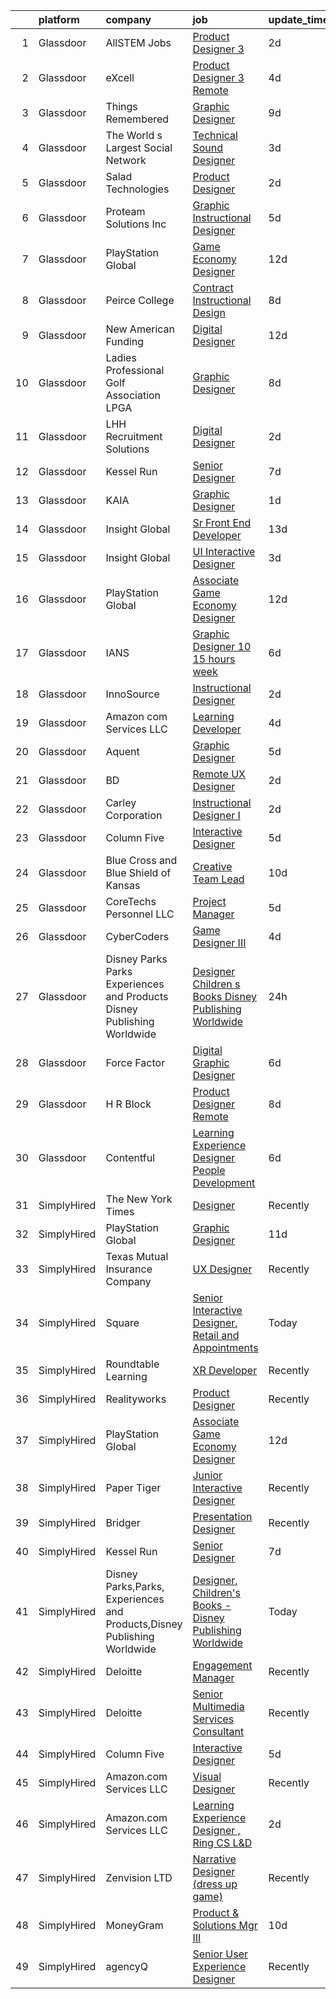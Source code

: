 

|    | platform    | company                                                                  | job                                                                                                                                                                                                                                                                                                                                                                                                                                                                                                                                                                                                                                                                                                                                                                                                                                                                                                                                                                                                                                                                                                                                                                                                                                                                                                                                                                                                                | update_time   | location                      |
|---:|:------------|:-------------------------------------------------------------------------|:-------------------------------------------------------------------------------------------------------------------------------------------------------------------------------------------------------------------------------------------------------------------------------------------------------------------------------------------------------------------------------------------------------------------------------------------------------------------------------------------------------------------------------------------------------------------------------------------------------------------------------------------------------------------------------------------------------------------------------------------------------------------------------------------------------------------------------------------------------------------------------------------------------------------------------------------------------------------------------------------------------------------------------------------------------------------------------------------------------------------------------------------------------------------------------------------------------------------------------------------------------------------------------------------------------------------------------------------------------------------------------------------------------------------|:--------------|:------------------------------|
|  1 | Glassdoor   | AllSTEM   Jobs                                                           | [Product Designer 3](https://www.glassdoor.com/partner/jobListing.htm?pos=113&ao=1110586&s=58&guid=00000181c7fc92bcbbd4f7373d03054a&src=GD_JOB_AD&t=SR&vt=w&ea=1&cs=1_fbddc802&cb=1656917627943&jobListingId=1007977969694&cpc=C19BE7EA145E205E&jrtk=3-0-1g73vp4n1k26d801-1g73vp4nh2968000-57bcb1dfe1d53da1--6NYlbfkN0AiZrMnqxUjvkrH1BfCsd59OntStyTxBw0I9DVEtrwMU-Xib5p3Gpn3ReCnuNJAbQNtjNCBA5XoRLFRHdJtH1luIjcdkie0603Ikcg7_rD-_hALVeN81Lys8cQQ1EOcGxSJpHVzaq0ijmFcZqMGZL-ZLtg2jbgxI7UxPeaHyOSyilnKC3bZqX8mhCsoPvND274v9Th_z-Iq9ocJt0wxA-_3xWM9vGis3sWcQLAcxIc60PPzFCCvbEm3yakpQNJEGxauVYUwKGL-SBeBWnQ1LgBQl1VJ_sHhCyhhH2K0L4UuTLXNJ7seFDgj2LzImFDF6v36IqMnKGdv4hB1uobeoub3hoThDNAmVVH1prY9qucXHuVTwQ9dWGd4w4wgY051iaVmLkzzWRFfG1hsu2jJFLU2pwJmjUnLxCFl9gnMx3GA_5hjNP6hJMa8QhA-vuYiLxoq8e1EX0_r66q0EjA1NAAMMBS768_CQHYbvJKEuzAx9z2upQ-WduDrgHxGt29GdMnYzav0d-wcLA%3D%3D)                                                                                                                                                                                                                                                                                                                                                                                                                                                                                                                                          | 2d            | Remote                        |
|  2 | Glassdoor   | eXcell                                                                   | [Product Designer 3  Remote ](https://www.glassdoor.com/partner/jobListing.htm?pos=101&ao=1110586&s=58&guid=00000181c7fc92bcbbd4f7373d03054a&src=GD_JOB_AD&t=SR&vt=w&ea=1&cs=1_2cc18f88&cb=1656917627941&jobListingId=1007971562007&cpc=FC4EF002566A9691&jrtk=3-0-1g73vp4n1k26d801-1g73vp4nh2968000-08f178b1018022d6--6NYlbfkN0CmxzYmQvvXo95kKnv9JczyZxfBvvIE5_ipFU4pETan2I-OTHVfNCd-XmhQAEO5gdz00_-J7RN3GR-Bt2aNX4LjtSvwKqUD1n1-XVkmXe4Du9KjYFbLiCY0Ct70A8BDcpu5N0OQPNV_nfTUFMdI0-021raY0n8oXC5AEm4fjBc9xU3qg1EgVk7BT4pYP9R7NcP64D9xH9vA3OLtFmR58M1Fdz_FlN7DqlcOjahqph496Y0-ZtiHI12kHUdoTF_4m7ZHUn2xTa0wrOdHrvVnI5Ov4Ob5C5kcXs4SobOgyP30VgI2r6JnR7CJi_6TdKF4q16j1pPomEHMY1KCYg90qRvj34fc6X2nX8pWedpceTvq9SrAiaERtg4KHKgtpqAPbK84nyHXZZCTg1y94q_-FrmWxuVW1cZ0vZiPmaZPyOVVJkLd1v-UROfV4KeEbq342nZvI3rQ_ilI4bu3AsTZ6NrFYDib3WOOVQ8RQKeYPzlHoNEUIy5OJp5JhwYRuVluCwFrlBzIct7_7mxyBAjXdoXtU2k4UM2xSidu55lso_uefc9YDbW9PePxxGCAOyeyb2_UvfbAyznDgS261lOgjfcUzFqkDUqjy6JHW0fsX6jGh1yUhq540vRoN6o3xpCimO8pEmiyJd8M276x-atdxM9n03arC21YWPC2aGlpZtqaSdbSNHvgXCkwhDiqwAlxEPgESFdTh8Rvoj9gGmKgRqR5d9dFrjJjK0HfYUFtSESAV28vchBsg1Nji017USyroyb2O8pyZ1OjKoeFdajW_-g7NXytX4TWNv2kz86RQW9bhRvIlIHZNROCwN36t5qTbu-b_kTmy94NSvErBoiV6Rd-fj-mN3OT_xKY5s3j6MwsXTjRuQzkMISFVm09H8GN7yHOVj8VRt8hiSf3H-K_CAo4KGdq3Sp4UXx5jNsILjECFaDyUAr_YaqMKKcsyZC6XU8NU5M1Tf8CSxqgFqwuoIHogP1s8Og0WEJG8TWPNvYDyZHtWdJZ6OvxpNSDx_aVryn7YWzj7iDHMw%3D%3D) | 4d            | Redmond, WA                   |
|  3 | Glassdoor   | Things Remembered                                                        | [Graphic Designer](https://www.glassdoor.com/partner/jobListing.htm?pos=103&ao=1110586&s=58&guid=00000181c7fc92bcbbd4f7373d03054a&src=GD_JOB_AD&t=SR&vt=w&ea=1&cs=1_abda63ca&cb=1656917627941&jobListingId=1007961907514&cpc=AC285F3A3ECA6BB0&jrtk=3-0-1g73vp4n1k26d801-1g73vp4nh2968000-b04639f8258208e3--6NYlbfkN0Cu4VA11Ey5Rm7qbFuOQAhqBCdzuaPdWMyAGunGZIMdUussRd_lLZ3uhiFILlYbhF-op625wedzcgEoW0_9dBL_Zzore8XTBoTLxZ-eOg948npY0o9SfvYYALlOhN5oz2HvTHBP9_JI4QtNk_PLVRX2u9rH-TYrt9BrL3iMcTYn21PnEg2-z8NmYBi5-x6CAR1OVRDclrlkDn1j-rOlu3eGW_MDn1OZ4XEphOPpO1EnwCWl040PbQm3zUIJA2mSPEshtQKakWfCTX6zpb1MXlmIg4e7WqvMSjD8ehbja_CX7R7t1CoWP14tWLO46CB6MqEu0jJKc9WuQiRhcjaa31DCSUrnLCCCsA9x2Fc5E_3oQxPJY5qYkdxijANhn7XUZMmkFtT3joS1FrUJRUFJFTT-iDm-8O18wdHlWQojW0tcK6DRfiohZwLOeTJfRfTaGSZkALIlCXD-oKyP9JRDxxM0xSz_eN6T4zXIh6xJnACcd3ufBtu_1yeH)                                                                                                                                                                                                                                                                                                                                                                                                                                                                                                                                                                        | 9d            | Remote                        |
|  4 | Glassdoor   | The World s Largest Social Network                                       | [Technical Sound Designer](https://www.glassdoor.com/partner/jobListing.htm?pos=116&ao=1110586&s=58&guid=00000181c7fc92bcbbd4f7373d03054a&src=GD_JOB_AD&t=SR&vt=w&ea=1&cs=1_5d95aa80&cb=1656917627943&jobListingId=1007975397724&cpc=FAE5E775D180B2FB&jrtk=3-0-1g73vp4n1k26d801-1g73vp4nh2968000-657842c4e48d542a--6NYlbfkN0DSgjPPcnEdvoK3uuxfISLALE6pB1FR7YSHOr_tSg5_QGIhoz_2VqUepdcKLBLI_zSL88PC2MXrQyC8zo8A0slZtXWrTLKNR985l-7TwPgsBaTyHdWgdVa6eqRVkqmsQUtjxbdpqpAnNBt_oMK_XWkSICRKn7Mk-tJK3MGnscNYTzVTtcjE374sh5NfDwa_zaXRTsQHbVgj9RPMrtz6DVceFrwzZnIaPaEdIoc4JuwzvVaiO-MdlkRPL81SUloe6NX6hHljSGXvwrGvXW8m9aZJkug3yT1KKI6zoP_wHdqMzgDBym5_Ef5hg6Eo3PXFFJSWJmAj2-T07xYjUYjYbHJbpfOS4ioFrA2stKABlhFGv5Aw3RGdq5aVlksw8dT-njXyheL6gQ8lMpWzQ3VKA_s7zupuLo07W3AOM0usHV3CXXEyts75ffzlyJkzrNUcXweES8qsai_BaAq5KUY95nUD6eEyohXgmNcj9aaTTSfZQQ0U7Okcoc3lpjfU3m6GNK-qqv8DoIhN4IId8tBu08tPanj1509TK75bYXxtosQxLSoYxdRdyEC68oqsZHyQbZjcyIwdIsp5Ww%3D%3D)                                                                                                                                                                                                                                                                                                                                                                                                                                                                    | 3d            | Los Angeles, CA               |
|  5 | Glassdoor   | Salad Technologies                                                       | [Product Designer](https://www.glassdoor.com/partner/jobListing.htm?pos=130&ao=1136043&s=58&guid=00000181c7fc92bcbbd4f7373d03054a&src=GD_JOB_AD&t=SR&vt=w&ea=1&cs=1_53afc646&cb=1656917627944&jobListingId=1007977643801&jrtk=3-0-1g73vp4n1k26d801-1g73vp4nh2968000-e08abe3d878a6912-)                                                                                                                                                                                                                                                                                                                                                                                                                                                                                                                                                                                                                                                                                                                                                                                                                                                                                                                                                                                                                                                                                                                             | 2d            | Remote                        |
|  6 | Glassdoor   | Proteam Solutions Inc                                                    | [Graphic Instructional Designer](https://www.glassdoor.com/partner/jobListing.htm?pos=110&ao=1110586&s=58&guid=00000181c7fc92bcbbd4f7373d03054a&src=GD_JOB_AD&t=SR&vt=w&ea=1&cs=1_75beeebe&cb=1656917627942&jobListingId=1007968580579&cpc=DE56C24FF6DEC286&jrtk=3-0-1g73vp4n1k26d801-1g73vp4nh2968000-42a8be5d55b94385--6NYlbfkN0AEHyidsAqlM5jU6RNZv1Yf_D4e3sgfUyke_uMGTUdwuGEsMH9zTzauIRFeNPBJHlqrZ0wXIjiUhCukahctWSt6Uk2uyVE7l400kYLVsPmsA22JpgzEWQhAc6wnp-LSwsz1LgcuWNSjEyUoALUZ8d26q7CDuXoluwkV9zhGCOMv4bmyBGwpcw0C0FkfhKOF6yeQxrElvCA9TacW25rqOedBnshooKm9pFyLwcLG5im53Q3A6H4gJsvXgc96bkYZOidymJ4PQzjOScz0QD-JcO0TIw7F_VY_6KqQ0E2PKK9KeDpHm6jraGDrTSlBWxKI62dsWCWW04YFt1LBXvb8e6ux3lR8WhdQPWdbMX3_BZKc6lGUCzorqKQDd11jkT5KS-5BPmpeaoYqHvUDytSYZD6r4a3hOB0A6Z4W8zSSnDX_jTdoigcW-AMafAy6vJanJuCCY-zuUjroWoGSinAaIXFn9egF-qNb7URHWANtMe0zERvjWtx9oe7UUaBeWlHXOilP04cKkKpNBxa_Fibi3FYu)                                                                                                                                                                                                                                                                                                                                                                                                                                                                                                                          | 5d            | Reynoldsburg, OH              |
|  7 | Glassdoor   | PlayStation Global                                                       | [Game Economy Designer](https://www.glassdoor.com/partner/jobListing.htm?pos=123&ao=1136043&s=58&guid=00000181c7fc92bcbbd4f7373d03054a&src=GD_JOB_AD&t=SR&vt=w&ea=1&cs=1_47cde5e6&cb=1656917627944&jobListingId=1007955310530&jrtk=3-0-1g73vp4n1k26d801-1g73vp4nh2968000-8d87c082f4aa2ca0-)                                                                                                                                                                                                                                                                                                                                                                                                                                                                                                                                                                                                                                                                                                                                                                                                                                                                                                                                                                                                                                                                                                                        | 12d           | San Diego, CA                 |
|  8 | Glassdoor   | Peirce College                                                           | [Contract   Instructional Design](https://www.glassdoor.com/partner/jobListing.htm?pos=109&ao=1110586&s=58&guid=00000181c7fc92bcbbd4f7373d03054a&src=GD_JOB_AD&t=SR&vt=w&ea=1&cs=1_f8cb1b1a&cb=1656917627942&jobListingId=1007963462280&cpc=8795CF9063CD573D&jrtk=3-0-1g73vp4n1k26d801-1g73vp4nh2968000-3d3904149c9d196a--6NYlbfkN0CVNqryRe5QbCmozALR7uAyhZd3ixjDkF6DqJ0O0IUFgIQ_429kYFikJVwNlpXvI-X0XT7gIPF1Drnta4j0uDgYXi8SwpNyGonlbOXBAga9o1G937ooWBqazEDLStplnyTgQGWiGiqWA1bOQBQHvdJWxrHIGL0ZmVatZE0yIcLNpQ_gb_bG4TQi_SRzer_Le7QhjcSnV-NxgVtzvCOSgpcSuDS6eHnwFiacWPCr0zGDic68N96on7GmllDxnk-7jlqS0S7RvJKUI8MJOZkgMRL_mIDOovF-oqwKvE-z1EaXZfeerBfBEyBMIjw6irh4JKK3LJEpkoku-zj4hOAc-oPyI-G9tdcHQYzgKOGtt8b1uzB70n3KJQrdIAnu70UH6RkM7dQ_8MRxuNa9lTO5mk8E2Tb6UnrXkcSi04bPaFi6wTm7hP2NxtEoBb6M-w8clSRhC-b6QSP9xYzHmPmpqUYep9C1e4EsUnI1fb2GPemoN7B_K6faZfyPZ-nbFpnjOqU%3D)                                                                                                                                                                                                                                                                                                                                                                                                                                                                                                                                           | 8d            | Remote                        |
|  9 | Glassdoor   | New American Funding                                                     | [Digital Designer](https://www.glassdoor.com/partner/jobListing.htm?pos=106&ao=1110586&s=58&guid=00000181c7fc92bcbbd4f7373d03054a&src=GD_JOB_AD&t=SR&vt=w&ea=1&cs=1_f349e066&cb=1656917627942&jobListingId=1007955048379&cpc=8795CF9063CD573D&jrtk=3-0-1g73vp4n1k26d801-1g73vp4nh2968000-7641d8128d8c7c86--6NYlbfkN0C2BFb7Ub2YUp4strrym9V3pWtjyRKtgHKt_kMzkewmGGJEved23y_kY-GSZp2akmOrOATctck9ddQMqw8_G2g9fYoyuv9SuUCJpvZFDQ_8lfI0eeiim3vbj56IAo-MBxvn7ro0XCpV-8LGpb4puHnXntvCIZUomr6Ce0rZN_upLCL6iBPbDh-27Iz_fe1jFdsv1mmxAsDclrF9sU1xJ_DBC2QZNbw0UtHRGSf97rDV_3NET_hcJsIKqv8i6Ua-UxlGD5ZnRpzOUGmZl7DsZmrJBfsEeWSIzZ1ZO7wtxNwPAuf2ztpQhvZ-oZVdQOuPUmdb2c_0T22lI5Vmh9BvoOvSmvWu2MLFr9hVQyZpq6kuapkfeMPQjqyyDmbynevVV02BJaG26kMhLeRc2PG_3ANU5yBtzP9koSUNeiJcwof3HYkTM0HlJGWcDib6WttcgK1mHdvy6EUFhO5wrgX3r4g-VCAs_urcCNjsOx9dx6smF4zmWcYbg987)                                                                                                                                                                                                                                                                                                                                                                                                                                                                                                                                                                        | 12d           | Remote                        |
| 10 | Glassdoor   | Ladies Professional Golf Association  LPGA                               | [Graphic Designer](https://www.glassdoor.com/partner/jobListing.htm?pos=128&ao=1136043&s=58&guid=00000181c7fc92bcbbd4f7373d03054a&src=GD_JOB_AD&t=SR&vt=w&cs=1_1a3ca5dc&cb=1656917627944&jobListingId=1007963070371&jrtk=3-0-1g73vp4n1k26d801-1g73vp4nh2968000-62dfd300e59c9cbf-)                                                                                                                                                                                                                                                                                                                                                                                                                                                                                                                                                                                                                                                                                                                                                                                                                                                                                                                                                                                                                                                                                                                                  | 8d            | Daytona Beach, FL             |
| 11 | Glassdoor   | LHH Recruitment Solutions                                                | [Digital Designer](https://www.glassdoor.com/partner/jobListing.htm?pos=114&ao=1110586&s=58&guid=00000181c7fc92bcbbd4f7373d03054a&src=GD_JOB_AD&t=SR&vt=w&ea=1&cs=1_73b0432e&cb=1656917627943&jobListingId=1007977157047&cpc=F41FEAB56D215062&jrtk=3-0-1g73vp4n1k26d801-1g73vp4nh2968000-5c94252f02f30ecd--6NYlbfkN0A_GD1K3dzeu7WcKnsm6RLSD1_QV-mkIht0EvhowBp1RB3nB2zK51B7Vjdo850qtD2nuYA7HaoKtytprR-FUbWF9U1og_Wgcfz74bqMaSlHN-xb4jvkImLQs4XZKT6RgZMeFe_VR3APoVqMcjvkV6-MY9hQBuP9i3AenKAhF_Ztm6A_n8rh4xVgliGroTGekgc8tqu239hJgKeyfJoCinZkiOR3CR2kcHxD0JIiDXpipSQl_W4YfBzY-rY6Xs_Pe8LwZGslq8aiAo7gkWzsIVnV8ACvLZ14GkF_2V1iZ93ELTsmWJZXRPCevu4rzwyYB1N4792CPiomQ_LeY6a93BdPZIWcBGwBWnSLn9V6EHJK1Alw6r645bBf6e4xDKSv2gn6cKVpUTWI3E5rPZsIhOd5zpiylgwzELKLtmNUnMPGRzLBr0KOCSJyxZru4Fl1Khk4c4GQZOAoOATiT6ZG_4_VH9ULmo-Dx3DJSpBIw5PuNyOgebMBL6PJpFB2sxlL0rZ86EiQGL882xOIDyyiPcx0frNH2nEMEifc-RqKlPcFrQ6dTcwSlTIj9EQ1QhQ6EwNJ0vd5JQ6nkB4v2X0Y4Wpk1jMR3_lG-JITUdWkvRCOa_8ntfhRtdlVyxeRF2V-E7aGUBtLTjR348b2JjNttSVW8TeOJI5oTb-mL6t0DIbJa5nwgGw3JC0jqAHqPdssbEPWKhpkxvLt13Tt9JeHKlE_NqB1kAnpzvjYW8-TlBwgw3lAYEoxZ-WSC2DaQTMporwIxTRMF8FOoCWFeVHYyXXWpkkQWBe4L4I%3D)                                                                                                                                                                                                                                                          | 2d            | Jacksonville, FL              |
| 12 | Glassdoor   | Kessel Run                                                               | [Senior Designer](https://www.glassdoor.com/partner/jobListing.htm?pos=127&ao=1136043&s=58&guid=00000181c7fc92bcbbd4f7373d03054a&src=GD_JOB_AD&t=SR&vt=w&ea=1&cs=1_150c6e18&cb=1656917627944&jobListingId=1007965021797&jrtk=3-0-1g73vp4n1k26d801-1g73vp4nh2968000-3d0994334884b52e-)                                                                                                                                                                                                                                                                                                                                                                                                                                                                                                                                                                                                                                                                                                                                                                                                                                                                                                                                                                                                                                                                                                                              | 7d            | Boston, MA                    |
| 13 | Glassdoor   | KAIA                                                                     | [Graphic Designer](https://www.glassdoor.com/partner/jobListing.htm?pos=121&ao=1136043&s=58&guid=00000181c7fc92bcbbd4f7373d03054a&src=GD_JOB_AD&t=SR&vt=w&ea=1&cs=1_626247f6&cb=1656917627943&jobListingId=1007978732441&jrtk=3-0-1g73vp4n1k26d801-1g73vp4nh2968000-459c9585656cbfdd-)                                                                                                                                                                                                                                                                                                                                                                                                                                                                                                                                                                                                                                                                                                                                                                                                                                                                                                                                                                                                                                                                                                                             | 1d            | Remote                        |
| 14 | Glassdoor   | Insight Global                                                           | [Sr  Front End Developer](https://www.glassdoor.com/partner/jobListing.htm?pos=119&ao=1110586&s=58&guid=00000181c7fc92bcbbd4f7373d03054a&src=GD_JOB_AD&t=SR&vt=w&ea=1&cs=1_6f83aab7&cb=1656917627943&jobListingId=1007952577600&cpc=8795CF9063CD573D&jrtk=3-0-1g73vp4n1k26d801-1g73vp4nh2968000-627074498f385df0--6NYlbfkN0BKkHZu3wF05EeDimN_p6sYpKCMArvwa95YdH7UpkaBCuXZAtggzO9lGKJZ-EjBDGGBfQFS0VP4iyl6WMhxPlOMC8SCJgI0QK2OBCE1G4e-nS8oJq6Rqf7iAvn4hNZtOtGYxaM03zeUMJlInH1wZpE8Xa-BX9VOtQNUXf89bQym52AS24gyQUJuWylPGyjj-fUe46LiAUdHeJ5YoatOcnOm8-r-QTi25QekGigH_vRwUMd2u3ssJJrykuNxEwAA8YNBDY7NKPJ0eISXdXh_lbe_873XGvdqRaUomtKFfuCJbpBKTpL2IVbYFZ-k_WQuK-YGTA4x4we5lavldDb3o4A89ZXwx9V0BSN-keEWNO4XnhUm8I7GTK9gMD3mO8n07wkdkfXB9TEWixgLfoNPxGy6Ov90lETfMR6IvKQC84dgQ8i1rOnCCaon64TZeKANh1Lfe9q8ttOEOiKst__DMb46dggZ5gBxBs5Fm6XXLHMFHHTC90odmx7xU2mBQAu5B54%3D)                                                                                                                                                                                                                                                                                                                                                                                                                                                                                                                                                   | 13d           | Remote                        |
| 15 | Glassdoor   | Insight Global                                                           | [UI Interactive Designer](https://www.glassdoor.com/partner/jobListing.htm?pos=111&ao=1110586&s=58&guid=00000181c7fc92bcbbd4f7373d03054a&src=GD_JOB_AD&t=SR&vt=w&ea=1&cs=1_cea2b752&cb=1656917627942&jobListingId=1007973265614&cpc=654405A9B1E0A9F5&jrtk=3-0-1g73vp4n1k26d801-1g73vp4nh2968000-383c83c604dde7ea--6NYlbfkN0BKkHZu3wF05EeDimN_p6sYpKCMArvwa95YdH7UpkaBCuXZAtggzO9lWFPdGsiWEnWtM18OwC7Rb9VKGiA6E5ymmYAY9rxm9qrnDC7WgioKXWhdMb2b-A7PnLvr0_EWCDNlkSebIapKS6rN3UtlfS8rQGfc_3Yl0VmMlQKP3_n_5HZv68bncQOpeHM0jYTmEpGYlVkS8MNB2DXjN-f_mF8iTs6XxAAYkFLaMcX1Nl_wjTLy4MHQU3ibuVPCc3A4W5CJIVJre7YjKVqW7ihKbMwtkmyDtCghZesCj7TXPbP-xCQ6Yh76hcpvSYvRD6IoV5fDG_iOSQoNwI54KiGBRHjNNy2WiYhPs6db1QtQZDrALezKqxFWmqWF1b7Cm3O5eXM5XwfdWJ2dlYE9g8ia_x0etyQzevTf3fQ37mj0UP55xG23O5BpYe8NKvTQi5k6NhNlPmGI17HrdUbOjzmr6pt-6lUI9V_07EvmlyZxl1ab6xk_hjsiITTfOVKzCxsIDhpsCBWu5g2sDw%3D%3D)                                                                                                                                                                                                                                                                                                                                                                                                                                                                                                                                     | 3d            | Remote                        |
| 16 | Glassdoor   | PlayStation Global                                                       | [Associate Game Economy Designer](https://www.glassdoor.com/partner/jobListing.htm?pos=120&ao=1136043&s=58&guid=00000181c7fc92bcbbd4f7373d03054a&src=GD_JOB_AD&t=SR&vt=w&ea=1&cs=1_b9426183&cb=1656917627943&jobListingId=1007955310529&jrtk=3-0-1g73vp4n1k26d801-1g73vp4nh2968000-63076595b9921d0b-)                                                                                                                                                                                                                                                                                                                                                                                                                                                                                                                                                                                                                                                                                                                                                                                                                                                                                                                                                                                                                                                                                                              | 12d           | San Diego, CA                 |
| 17 | Glassdoor   | IANS                                                                     | [Graphic Designer  10 15 hours week ](https://www.glassdoor.com/partner/jobListing.htm?pos=124&ao=1136043&s=58&guid=00000181c7fc92bcbbd4f7373d03054a&src=GD_JOB_AD&t=SR&vt=w&ea=1&cs=1_4bea2330&cb=1656917627944&jobListingId=1007967672923&jrtk=3-0-1g73vp4n1k26d801-1g73vp4nh2968000-919b181b7749d1b7-)                                                                                                                                                                                                                                                                                                                                                                                                                                                                                                                                                                                                                                                                                                                                                                                                                                                                                                                                                                                                                                                                                                          | 6d            | Boston, MA                    |
| 18 | Glassdoor   | InnoSource                                                               | [Instructional Designer](https://www.glassdoor.com/partner/jobListing.htm?pos=105&ao=1110586&s=58&guid=00000181c7fc92bcbbd4f7373d03054a&src=GD_JOB_AD&t=SR&vt=w&ea=1&cs=1_cde4df2a&cb=1656917627941&jobListingId=1007977364857&cpc=3E2BFC0D8D8346C2&jrtk=3-0-1g73vp4n1k26d801-1g73vp4nh2968000-b8831dc64ec5f5e5--6NYlbfkN0BtpHZ3Df7TEIpIrr-Ywi_xcJtvJjwGlamiImSeGxn7jeEn-KSazZlQ9_tQIP15CCFQv36rmNo-UwtzGz5M1CzsHSPiyLsn_wHadcQUMj6ncnP128wHI9UE0i1_5oDe1ID-GkxZYakRIgwHiOCyDQN7UomVSEEGNVsESrGCWS6lXnrDSnOabFKbuPUCTkazmuvWkUa3D1kQ11dbU-GNyJ1wuEDfgfSgSofwnnqgwM5V6DmeF7_EEGn8vkRyMCNe2oXo6sIfIYfAnxN7lm-lg3f6ehu4E0O5_TE2mNxdwkS2oB_unllWVR6_HIwJbJLiSXZCM9l2pO2TvmRHYiY2rmBZtEPcnTizGaDebsqsTUFQQJzSIZp7v08_sgeLhEOfyW12K282cyLCVfhIy9oMLdMlNrWL0ROKz51TXzzI9C4QVx8eQBzjK6MQ52B6LxSu_c2qCbSCxVreBcC-XmXl8XWXyvQVJ3IuE4-tKT5duvXAfQ%3D%3D)                                                                                                                                                                                                                                                                                                                                                                                                                                                                                                                                                                      | 2d            | Akron, OH                     |
| 19 | Glassdoor   | Amazon com Services LLC                                                  | [Learning Developer](https://www.glassdoor.com/partner/jobListing.htm?pos=126&ao=1136043&s=58&guid=00000181c7fc92bcbbd4f7373d03054a&src=GD_JOB_AD&t=SR&vt=w&cs=1_14abbd4f&cb=1656917627944&jobListingId=1007971264992&jrtk=3-0-1g73vp4n1k26d801-1g73vp4nh2968000-e53b1fac4d83b8a0-)                                                                                                                                                                                                                                                                                                                                                                                                                                                                                                                                                                                                                                                                                                                                                                                                                                                                                                                                                                                                                                                                                                                                | 4d            | Remote                        |
| 20 | Glassdoor   | Aquent                                                                   | [Graphic Designer](https://www.glassdoor.com/partner/jobListing.htm?pos=118&ao=1110586&s=58&guid=00000181c7fc92bcbbd4f7373d03054a&src=GD_JOB_AD&t=SR&vt=w&cs=1_f56c5b81&cb=1656917627943&jobListingId=1007969463685&cpc=C4A69CCDBB3B9599&jrtk=3-0-1g73vp4n1k26d801-1g73vp4nh2968000-a82a7975d05a54b4--6NYlbfkN0DMrcEu7yrtATojKJA7cEzGQ3FdRGWLh0CZQInL4ECGI9gD0Wolx9R2EDT7B77c2cROocI3EMAI3y2oeblD-z1Xd5DPa3yQ8uaQDqIAo3reOKr2ex9SeTU2XWuX4MARQoSO3CIb0SSjT7qks1rFluHKu08gfWZlcpXSXf4NWMJUmDG9xMm6dsQi_S999K2op_Uo-mVrsdmrfW9tHZzG_N72sf-XztnTItwA8bgUnvQYkIk_QBRC-X20erAjvXuRb-l1JybCQT09JMaXcknEmwWo0ae04XjcMUKazweMrA4DscJly3-jUOhVdyO8ptbEzwAjSs1mWGyRk-Ab4V5BZffFIV9Xwsnzr4t1ZaUh9qHZKtHnFhg9ja2L3W1ZAdTrxhCI2B-0xeVqbn_hKVuXrNCHZ0CYvDv8h0BkJO8FmszZvJxewtn44VeFkzdc3MqvpWRIVlAzt00vfQ%3D%3D)                                                                                                                                                                                                                                                                                                                                                                                                                                                                                                                                                                                                                 | 5d            | Remote                        |
| 21 | Glassdoor   | BD                                                                       | [Remote UX Designer](https://www.glassdoor.com/partner/jobListing.htm?pos=104&ao=1110586&s=58&guid=00000181c7fc92bcbbd4f7373d03054a&src=GD_JOB_AD&t=SR&vt=w&cs=1_d295e148&cb=1656917627941&jobListingId=1007977504263&cpc=451933188B21919D&jrtk=3-0-1g73vp4n1k26d801-1g73vp4nh2968000-b90078eb66079d10--6NYlbfkN0AcHUfBj75b90Qw44TzDqe4EiDYSSbl4s0FdO1ZkyjPzosLp2ytk1sffb7nvvNiqhh-bueLdALHNdHKrbFdnIJjC6o72aeEMKx_vN3ErgzzC-q6ClUoe1L7mGK4Y1YSyVVIhCSdIZNXVg6DW02HPcLKTXS2k0iT1dzMwrORDw3dr7YS98HFirIQJinBOPxQn01xW5IoqW4Drh8HKGwdryDrQ-NoG_Pl-tbZfYxpLPoj6v09HsZy6liBG-s0R6y_W5QZOMfUweASejTZKLci0rm9QkPE5Q6xy5fk0SdwQXJ7po6kgBxCDe8-RWJqiGU8s7PGO4nDn8oiwxrTZwa3z4CEFHncu8lnd32RiFmYp6AwhGuFnHJFlUonKc6MoBJVbZ8OVpkgFi3Oz9giUb7FEyhSgZ9Bu7ac_SRIkvlArLFs2-mCXv4TzyQCzcxv51treudy1z1sqBtPtXTAhT_HTiX-yyDzrOpUwft4MI2d5s3OjH-S23jJ20kfUz1w_BICMQQQd4pzie0A7icnMz4jVBuy6sy_RfG0kdeDAJSoADlp6WVf0ectB0BsW9AbC4uzwWQ0SxB_JsSUUtdqBMz7kXLBh_JktFUUmLQ%3D)                                                                                                                                                                                                                                                                                                                                                                                                                                                             | 2d            | San Diego, CA                 |
| 22 | Glassdoor   | Carley Corporation                                                       | [Instructional Designer I](https://www.glassdoor.com/partner/jobListing.htm?pos=129&ao=1136043&s=58&guid=00000181c7fc92bcbbd4f7373d03054a&src=GD_JOB_AD&t=SR&vt=w&cs=1_df18dafe&cb=1656917627944&jobListingId=1007977639782&jrtk=3-0-1g73vp4n1k26d801-1g73vp4nh2968000-dc4c8704afe0ff03-)                                                                                                                                                                                                                                                                                                                                                                                                                                                                                                                                                                                                                                                                                                                                                                                                                                                                                                                                                                                                                                                                                                                          | 2d            | Remote                        |
| 23 | Glassdoor   | Column Five                                                              | [Interactive Designer](https://www.glassdoor.com/partner/jobListing.htm?pos=125&ao=1136043&s=58&guid=00000181c7fc92bcbbd4f7373d03054a&src=GD_JOB_AD&t=SR&vt=w&ea=1&cs=1_509f37ec&cb=1656917627944&jobListingId=1007969872663&jrtk=3-0-1g73vp4n1k26d801-1g73vp4nh2968000-ef7d7ac821e4b1ca-)                                                                                                                                                                                                                                                                                                                                                                                                                                                                                                                                                                                                                                                                                                                                                                                                                                                                                                                                                                                                                                                                                                                         | 5d            | Remote                        |
| 24 | Glassdoor   | Blue Cross and Blue Shield of Kansas                                     | [Creative Team Lead](https://www.glassdoor.com/partner/jobListing.htm?pos=102&ao=1110586&s=58&guid=00000181c7fc92bcbbd4f7373d03054a&src=GD_JOB_AD&t=SR&vt=w&cs=1_c621d16b&cb=1656917627940&jobListingId=1007959805048&cpc=444700D72F2ECBCE&jrtk=3-0-1g73vp4n1k26d801-1g73vp4nh2968000-7158e7f6ee7b710e--6NYlbfkN0C0fM3cAMPIJxx2YJu0-54AUzYyvdboEQAVt4G_xOBTWEOaDebnHlkXFTc2Kq0ZccRq3eiQXJOJU-mfQQI1V9ArHlDUx5-eiyJdHZoNHa8Lu5z2t7dWnHC4YgfwMioIP8MmyvSJ7Fo8XoDZ2--oEHDh3Ps6NBjCLk_sTi5GKYmauqcLFRv88KvlMSrvndB9AoNOuiY1WWmsKRiereRv0rovt74SEzNQfDPhTk7ATTK6BFCdfCtXPQYJ5I12-avwU0ASiUj87FROb0T-NBoym1nxzffr1k4QNslAMh0LapWnJrN4xWSd82qJPUk40wskY-ykPBDq4lI7e2FLLx7-edCSaAhZxRjtWs8kQlujaBNIYeAp7Oj0aukdhz77JmcPa1zgES90iMH4YZrCbd5F4wzxFERX3HvZ3w2igyJeUd1dhw6r5AK-on4C07RfCJuYEF_Qc_-D5N7meUwlPAdyAPLJ2-_q0CfVd1qysEe-EhEi7ORbR02onbil25nOQ4uLOx9hPJ25_97ktxatR_2uTMkuKmC3CM1pv-wW6SN7eS-WfP76QGZocGMQXJzmZz-pAig%3D)                                                                                                                                                                                                                                                                                                                                                                                                                                                                                             | 10d           | Topeka, KS                    |
| 25 | Glassdoor   | CoreTechs Personnel LLC                                                  | [Project Manager](https://www.glassdoor.com/partner/jobListing.htm?pos=112&ao=1110586&s=58&guid=00000181c7fc92bcbbd4f7373d03054a&src=GD_JOB_AD&t=SR&vt=w&ea=1&cs=1_15fd1f48&cb=1656917627943&jobListingId=1007969152707&cpc=8795CF9063CD573D&jrtk=3-0-1g73vp4n1k26d801-1g73vp4nh2968000-3ba167372fa9bd03--6NYlbfkN0DS-qNFXfGJbucVNqZuJyBAHUgn-Jk7BOIC44-eEj99OJbaIw5DPx7zYc0LJqAtR8OyTaBeUC7a7tqmWJgOgVkRLDxyEfaz9mvdUlinnAJxCr7xgXucJfXO1UQBv5PTPvcbujZY6rZNHT-Wq_cT0AsCAPBrYKHcMTWktL377-5zRk_2hG0l88ewzFkpCQM1Me1dkSSEUs_iHyD5DSOHUgXZBSN3JcOTCriwlfAsaP81M0sb06WNNkU9CnH7kEj7ppeZoC-AHTrbzsqHuA6Mb9P2grafDKMgp3jWZlQWHbMR-8mF80zRHJ0neT--x-Vc3d97MjGAIP7vHj0TvBd4bszsV2cD0sowSGLT7_nNCivlvzHYmcUcNqvCt-CK8RW-pRPa2ND7lNSyG115C20CvLZ11fcDOjOphfXmjCxkDYwEvdnPZl0s_vP-Zyx4eBV3oiszCSGUB2P1SaqiBYuMh8VnQxpEdqTxuDgyQhUsFobTzb5v_xezcqGmfvWWQOyMWlQ%3D)                                                                                                                                                                                                                                                                                                                                                                                                                                                                                                                                                           | 5d            | Remote                        |
| 26 | Glassdoor   | CyberCoders                                                              | [Game Designer III](https://www.glassdoor.com/partner/jobListing.htm?pos=117&ao=1110586&s=58&guid=00000181c7fc92bcbbd4f7373d03054a&src=GD_JOB_AD&t=SR&vt=w&ea=1&cs=1_a4038732&cb=1656917627943&jobListingId=1007971115767&cpc=B076152010A3B66C&jrtk=3-0-1g73vp4n1k26d801-1g73vp4nh2968000-72e2a753b7af5c4b--6NYlbfkN0CpFJQzrgRR8WqXWK1qKKEqALWJw739KlKqr2H-MSI4eoBlI4EFrmor2FYZMP3muM22GLzNsMmROCjcZxCN7dpjWcYkkMyq5bY-IZUiIKCArb0wMQzPiE4RtELzF5h3isHnLgzRrGJg9ub1McEPAdKNSVmOwUCoMBp4brIP9cYIG3GYS4wN1epKKQSC1oJooIe9IOAKGtS_Yxw1EqEcFcFWX3I9g7BVdyAClPsKcsfTkQl0H_3CBVac0_yn5HU59XgaNmr02pfuUubHQUaWKqIGst7ETdOv2hPHT4MUwEScI7TqRFvmlAXRZ--ubGjdnSEUfWNP9T9V1UPvVHSvk25eNA5LpssbyHtkm1ZVSIeW4QHNadCfMnZjn-x5peCMYMQ_2xFPmImJnajuOaaE12LbOLkNnvACTu4TpFUY785RBSnkpgzrIUq99Rtt98XigpqlP_wzTimAg6-VFB_nTjppPTNcnauAmnDASMz16Y0tSytYgXoYZDbDg-rqs2Yl0f4YcApoXlLZ93_cPoFoESkcal408hX6nfJAG3otRYAMQeWSTbZ-rKJJUHaaL1t24ZicsoRq3rxeSwbRBXKDbi6sILBhnqUh60F6tBAm3H36xdOfFmcCF01xUBa530arAUsZP6yH5Q2fiZKG9ZyeGU1u0jkgbQismq2f7hZu3nN1rlTZkoSLVAEgume-ip8RH8kSJ0-o7xpFXQ4pMvrm69kkZuvJbP0u4x0Gitys6MNfiB1Xm7U9F2gIeHa7dyp8sHQzI1yyty-hw8Ayai2Z_gTZhhQs9kefIGKV9py5AvlG_OLuihqUia1cK-UFZ3h3hBAWIupCzwiBFcRlwhDkTtauyvjGRw56JkC9Ut_bv2gksVPiwlIJuiluSoWueeXMVTqKXV0XlJ81LwZ4Mc3v7kp_AKMrG9W_hccs-udpeCrxzIGac8fnbD10L4auHgVMEE2Cc1GqN3JZxt3ZJ_hpLjBj)                                                                       | 4d            | Seattle, WA                   |
| 27 | Glassdoor   | Disney Parks Parks  Experiences and Products Disney Publishing Worldwide | [Designer  Children s Books   Disney Publishing Worldwide](https://www.glassdoor.com/partner/jobListing.htm?pos=108&ao=1110586&s=58&guid=00000181c7fc92bcbbd4f7373d03054a&src=GD_JOB_AD&t=SR&vt=w&cs=1_87a7c766&cb=1656917627942&jobListingId=1007980705803&cpc=B076152010A3B66C&jrtk=3-0-1g73vp4n1k26d801-1g73vp4nh2968000-bce44c3e999cb65e--6NYlbfkN0DAFTyt7pbDCC2JPO79CSdi1dIb81yjczP5qsKcZIxgiRd1qisRd4re16D_VG3-wzUYDr5Laf5XQrQYrZQAiPwEQs0PwMiAphO_O20FeA6SBYI5I4UF6F7cd2uK0kwLIhuqiqyf84leVOMEdUQnwPvBDqXOtK4-UQ4IVaMq1UikDRcsODGjxCahhxoej9LxRQJ64hz9smpFMKdWwwY-uLuZlDY-3I5H4lS8InvUlr9U_KuMQ8dm1OgLKCA-aDCjIagNh_0-qyjqJQtwolo1N5ZL6iWsgAsAw6hz1O9d_kl6uIBKxfzTeZhZLov1iFt0KJ9cUEErcUauNusZGJKi8gK-eL8wSd07Tl3KnopRbQSlmLdRokbxzD7VfbE-7UJG4G0p0-6XA-AJjIWNrXfKRZeEEODuMizdC2xUXssiZIoSh1HiEC4mDmuCDMLgPz7CSEW9kWyyt7ZQVQ%3D%3D)                                                                                                                                                                                                                                                                                                                                                                                                                                                                                                                                                                         | 24h           | Seattle, WA                   |
| 28 | Glassdoor   | Force Factor                                                             | [Digital Graphic Designer](https://www.glassdoor.com/partner/jobListing.htm?pos=115&ao=1110586&s=58&guid=00000181c7fc92bcbbd4f7373d03054a&src=GD_JOB_AD&t=SR&vt=w&cs=1_6572fa8f&cb=1656917627943&jobListingId=1007966216784&cpc=D69957E0862862E0&jrtk=3-0-1g73vp4n1k26d801-1g73vp4nh2968000-251af197d29a7dfd--6NYlbfkN0CCbOqLFAkE17MDkfB5QkeK_R8bo7qf9dndHNr_grrY-Cu9kPGiILkymHpf-SGg7OBJ_ZpGWFBNTV59qg4-5bUoVTdmxUr9zAD4LJGDRvPuPX4e9rF7c31CsIb2gH8D2Cjfmtf3BOScFSb7FovWoIb7qgpdA7rLk1uRDAapVKjBYoat6e8Sy-M9aozp9GK4BzNcMYJ59cJIbpla_NxarGum5-agJFpSvHAC1-TKvgbvPpXZOunw7N6ROBrW5Pn474hQSsNB0HSeQnb8f9onzJHXluLPRtumyx7XnDVAtGsAruZh4UfaFgqthw4-IjEv3EDHDuNoHq19M3b_TUeeEnWm9CWHHTyKwhqCbvkbMD0Ov6-LIDyX_yw2z0oaIS-YbuWl1ip7pMzoyehVyvAV3p_JxguHeeQzT5aM1SZ7gfQPiE-F8fI2FZ7VGEdRFIYAj2o%3D)                                                                                                                                                                                                                                                                                                                                                                                                                                                                                                                                                                                                                       | 6d            | West Chester, PA              |
| 29 | Glassdoor   | H R Block                                                                | [Product Designer   Remote](https://www.glassdoor.com/partner/jobListing.htm?pos=107&ao=1110586&s=58&guid=00000181c7fc92bcbbd4f7373d03054a&src=GD_JOB_AD&t=SR&vt=w&cs=1_245013b0&cb=1656917627941&jobListingId=1007963513379&cpc=39A4E8CE329AB187&jrtk=3-0-1g73vp4n1k26d801-1g73vp4nh2968000-9835024ccb1a2828--6NYlbfkN0AmRM9TLIWujWtyM10GxzqDwJeak_1D0spxSJxSFCj5FL6e2eRrgA2xD1fYB9P3zjF-L9aP6J6cidJS-FOQGvFJCw3bYZ65App2cqcd9fd3VHroDBnYI1iEqr2I6DFXvfOFp7_w0Zl-rN3nxXPdfGyjovdBrIMmJNdxRmWJawMVSm-A0e3ZEvohnrJ6J4A8JGU5NwkOOtRCjufL3N5UJe_gp9FC2dnhoJyLuGrtvBAsB9vgSHpOQdlc-ALsoPTDkHVIlcY1N6RV3bKMCFESl-_kNyCqOQphmY9P-hSLkN6BsWSBwDbO3QGuTKlVrf9mh63FgxQNmW5kqr2ZwO7R_kOPsew3-O1mIAJF7C-pvr6DV8PCWUWWGqKyyWAazuXm7GQ6moF_WGGX5MlSfsrIekklSwxHuEqe_Kemfc1TJuwISHwL_XQKgGoczAX02ImCS2EA1fG2XF6N2Epd4GDXPGZtwkzDkuGGTlKIVJdixSAMGKKsx13U9_Gnoa_iry6CchIQM6NSRectPkF-v71mSYLxhkwUAoE-ilZakVzkJ9lL7A%3D%3D)                                                                                                                                                                                                                                                                                                                                                                                                                                                                                                        | 8d            | Kansas City, MO               |
| 30 | Glassdoor   | Contentful                                                               | [Learning Experience Designer   People Development](https://www.glassdoor.com/partner/jobListing.htm?pos=122&ao=1136043&s=58&guid=00000181c7fc92bcbbd4f7373d03054a&src=GD_JOB_AD&t=SR&vt=w&ea=1&cs=1_7be7b504&cb=1656917627943&jobListingId=1007966447458&jrtk=3-0-1g73vp4n1k26d801-1g73vp4nh2968000-7a32e9bbc62384bf-)                                                                                                                                                                                                                                                                                                                                                                                                                                                                                                                                                                                                                                                                                                                                                                                                                                                                                                                                                                                                                                                                                            | 6d            | Denver, CO                    |
| 31 | SimplyHired | The New York Times                                                       | [Designer](https://www.simplyhired.com/job/wMP8Ebx3HQoZFLmi7zFrYPr_QnZ5JoljyyZjlvtEPTiFKVFvTabRVA?q=interactive+designer)                                                                                                                                                                                                                                                                                                                                                                                                                                                                                                                                                                                                                                                                                                                                                                                                                                                                                                                                                                                                                                                                                                                                                                                                                                                                                          | Recently      | New York, NY                  |
| 32 | SimplyHired | PlayStation Global                                                       | [Graphic Designer](https://www.simplyhired.com/job/6iuFEC-Hp5KnDGS0WPeJTu8EEIdmMmE3nN7yVlTpSfpTlbltQvaROQ?q=interactive+designer)                                                                                                                                                                                                                                                                                                                                                                                                                                                                                                                                                                                                                                                                                                                                                                                                                                                                                                                                                                                                                                                                                                                                                                                                                                                                                  | 11d           | San Mateo, CA                 |
| 33 | SimplyHired | Texas Mutual Insurance Company                                           | [UX Designer](https://www.simplyhired.com/job/V9orN8KaL5MNOWD_12im7SrRlbRzNM3ROZolz_PcD79L2xunJ6hpPw?q=interactive+designer)                                                                                                                                                                                                                                                                                                                                                                                                                                                                                                                                                                                                                                                                                                                                                                                                                                                                                                                                                                                                                                                                                                                                                                                                                                                                                       | Recently      | Austin, TX                    |
| 34 | SimplyHired | Square                                                                   | [Senior Interactive Designer, Retail and Appointments](https://www.simplyhired.com/job/KZS-nQOCp7AphB31aGJC01gDcKxsmwenvU8lVop6mn4v3mGNZSg2IA?q=interactive+designer)                                                                                                                                                                                                                                                                                                                                                                                                                                                                                                                                                                                                                                                                                                                                                                                                                                                                                                                                                                                                                                                                                                                                                                                                                                              | Today         | San Francisco, CA +1 location |
| 35 | SimplyHired | Roundtable Learning                                                      | [XR Developer](https://www.simplyhired.com/job/wOQuZ9koRYUSm1hEeqD5cBAg2gv6ZaNx9lP6DooZsrvy6adzC62lYg?q=interactive+designer)                                                                                                                                                                                                                                                                                                                                                                                                                                                                                                                                                                                                                                                                                                                                                                                                                                                                                                                                                                                                                                                                                                                                                                                                                                                                                      | Recently      | Chagrin Falls, OH             |
| 36 | SimplyHired | Realityworks                                                             | [Product Designer](https://www.simplyhired.com/job/rvLOgEMU1knDEi1gg4PUecfyIiuLTqhvASzWuj83igk8PxbHbQ0eyQ?q=interactive+designer)                                                                                                                                                                                                                                                                                                                                                                                                                                                                                                                                                                                                                                                                                                                                                                                                                                                                                                                                                                                                                                                                                                                                                                                                                                                                                  | Recently      | Eau Claire, WI                |
| 37 | SimplyHired | PlayStation Global                                                       | [Associate Game Economy Designer](https://www.simplyhired.com/job/tlYc3zpAPCxSxwVaOI50XaUl3zKRARnfB1a9jrAtSKfiBwKVG9Kc4g?q=interactive+designer)                                                                                                                                                                                                                                                                                                                                                                                                                                                                                                                                                                                                                                                                                                                                                                                                                                                                                                                                                                                                                                                                                                                                                                                                                                                                   | 12d           | San Diego, CA                 |
| 38 | SimplyHired | Paper Tiger                                                              | [Junior Interactive Designer](https://www.simplyhired.com/job/inL5mkjzucInfXLLa2LZAblRaZQPozrVk8BeqyHFqEYiTuY9DmT5fA?q=interactive+designer)                                                                                                                                                                                                                                                                                                                                                                                                                                                                                                                                                                                                                                                                                                                                                                                                                                                                                                                                                                                                                                                                                                                                                                                                                                                                       | Recently      | Remote                        |
| 39 | SimplyHired | Bridger                                                                  | [Presentation Designer](https://www.simplyhired.com/job/U9c6RGwMoh-esT-cKbkaelodanDB-l3uSTN8mtT8s08eJJfz8VCaqg?q=interactive+designer)                                                                                                                                                                                                                                                                                                                                                                                                                                                                                                                                                                                                                                                                                                                                                                                                                                                                                                                                                                                                                                                                                                                                                                                                                                                                             | Recently      | Remote                        |
| 40 | SimplyHired | Kessel Run                                                               | [Senior Designer](https://www.simplyhired.com/job/hpSMTk1063tZVaAq1s2B6tXqLqo4_aVZ90iT2M0dbLgHO82W-wmRBA?q=interactive+designer)                                                                                                                                                                                                                                                                                                                                                                                                                                                                                                                                                                                                                                                                                                                                                                                                                                                                                                                                                                                                                                                                                                                                                                                                                                                                                   | 7d            | Boston, MA                    |
| 41 | SimplyHired | Disney Parks,Parks, Experiences and Products,Disney Publishing Worldwide | [Designer, Children's Books - Disney Publishing Worldwide](https://www.simplyhired.com/job/eyozt4KsdmSf--ZUdUz_Y-OYKnbUSjXa1fhWJZoBeEyq_xVlFSCqqQ?q=interactive+designer)                                                                                                                                                                                                                                                                                                                                                                                                                                                                                                                                                                                                                                                                                                                                                                                                                                                                                                                                                                                                                                                                                                                                                                                                                                          | Today         | Richmond, VA                  |
| 42 | SimplyHired | Deloitte                                                                 | [Engagement Manager](https://www.simplyhired.com/job/RF4vcpJJg1X62f0hsREbGILQJBrBlHLqsPKirjTySuzWJp74G9RNpw?q=interactive+designer)                                                                                                                                                                                                                                                                                                                                                                                                                                                                                                                                                                                                                                                                                                                                                                                                                                                                                                                                                                                                                                                                                                                                                                                                                                                                                | Recently      | Chicago, IL                   |
| 43 | SimplyHired | Deloitte                                                                 | [Senior Multimedia Services Consultant](https://www.simplyhired.com/job/UyL0nY1gPyuykAvhse7ow5PO7mkIiz-oxY6Sjrk46t9xCULJts96hA?q=interactive+designer)                                                                                                                                                                                                                                                                                                                                                                                                                                                                                                                                                                                                                                                                                                                                                                                                                                                                                                                                                                                                                                                                                                                                                                                                                                                             | Recently      | Lake Mary, FL                 |
| 44 | SimplyHired | Column Five                                                              | [Interactive Designer](https://www.simplyhired.com/job/y9LwFSJOvGcV-CevzfNMIyQxakWuksbLPtJEvr9cAlNpqh1uspn99Q?q=interactive+designer)                                                                                                                                                                                                                                                                                                                                                                                                                                                                                                                                                                                                                                                                                                                                                                                                                                                                                                                                                                                                                                                                                                                                                                                                                                                                              | 5d            | Remote                        |
| 45 | SimplyHired | Amazon.com Services LLC                                                  | [Visual Designer](https://www.simplyhired.com/job/07csdT2C5wUC0BjRkvFLfN-A2TKuc9tkdRnFlCKVrN7nw2oJdE55kw?q=interactive+designer)                                                                                                                                                                                                                                                                                                                                                                                                                                                                                                                                                                                                                                                                                                                                                                                                                                                                                                                                                                                                                                                                                                                                                                                                                                                                                   | Recently      | Remote +1 location            |
| 46 | SimplyHired | Amazon.com Services LLC                                                  | [Learning Experience Designer , Ring CS L&D](https://www.simplyhired.com/job/srdsj9A75-wzbkEAITEk0ftZS59TP8m83Tk4hVdq1P1JD3e7aelrsQ?q=interactive+designer)                                                                                                                                                                                                                                                                                                                                                                                                                                                                                                                                                                                                                                                                                                                                                                                                                                                                                                                                                                                                                                                                                                                                                                                                                                                        | 2d            | Remote                        |
| 47 | SimplyHired | Zenvision LTD                                                            | [Narrative Designer (dress up game)](https://www.simplyhired.com/job/sI7oGW5qSnGgpJskTGLVpeV8eOAuZ4mGpRmC8_l7DyaFjAU4Q_qKEw?q=interactive+designer)                                                                                                                                                                                                                                                                                                                                                                                                                                                                                                                                                                                                                                                                                                                                                                                                                                                                                                                                                                                                                                                                                                                                                                                                                                                                | Recently      | San Francisco, CA             |
| 48 | SimplyHired | MoneyGram                                                                | [Product & Solutions Mgr III](https://www.simplyhired.com/job/CjLlZh0pGmTq9xee__LMpw2Whk-WWS6z63Q3_r3xm3GUiNIWILba2g?q=interactive+designer)                                                                                                                                                                                                                                                                                                                                                                                                                                                                                                                                                                                                                                                                                                                                                                                                                                                                                                                                                                                                                                                                                                                                                                                                                                                                       | 10d           | Dallas, TX                    |
| 49 | SimplyHired | agencyQ                                                                  | [Senior User Experience Designer](https://www.simplyhired.com/job/cIDtvicOoH53aMYEP0Ljm-akwv5PTKqGSpFWDKdyocaD4666RjrRkA?q=interactive+designer)                                                                                                                                                                                                                                                                                                                                                                                                                                                                                                                                                                                                                                                                                                                                                                                                                                                                                                                                                                                                                                                                                                                                                                                                                                                                   | Recently      | Bethesda, MD                  |